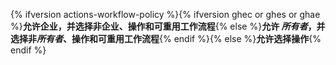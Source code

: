 {% ifversion actions-workflow-policy %}{% ifversion ghec or ghes or ghae %}**允许企业，并选择非企业、操作和可重用工作流程**{% else %}**允许 *所有者*，并选择非*所有者*、操作和可重用工作流程**{% endif %}{% else %}**允许选择操作**{% endif %}
